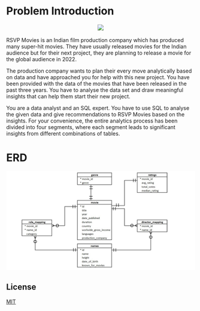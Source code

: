 
# Problem Introduction

<div align="center">
<img src=https://upload.wikimedia.org/wikipedia/en/4/41/RSVP_Movies_official_logo.jpg >
</div>

RSVP Movies is an Indian film production company which has produced many super-hit movies. They have usually released movies for the Indian audience but for their next project, they are planning to release a movie for the global audience in 2022.

 

The production company wants to plan their every move analytically based on data and have approached you for help with this new project. You have been provided with the data of the movies that have been released in the past three years. You have to analyse the data set and draw meaningful insights that can help them start their new project. 

 

You are a data analyst and an SQL expert. You have to use SQL to analyse the given data and give recommendations to RSVP Movies based on the insights. For your convenience, the entire analytics process has been divided into four segments, where each segment leads to significant insights from different combinations of tables.

# ERD

<div align="center">
<img src=https://raw.githubusercontent.com/heyakshayhere/RSVP_casestudy/main/ERD.jpg >
</div>

## License

[MIT](https://choosealicense.com/licenses/mit/)


